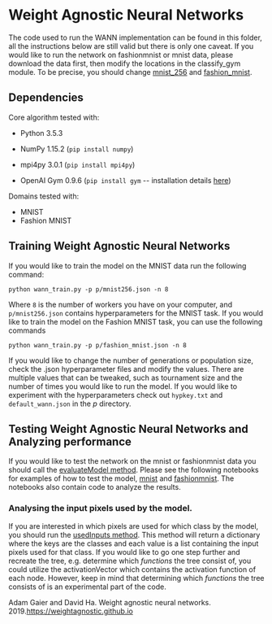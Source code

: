 # Weight Agnostic Neural Networks

The code used to run the WANN implementation can be found in this folder, all the instructions below are still valid but there is only one caveat. If you would like to run the network on fashionmnist or mnist data, please download the data first, then modify the locations in the classify_gym module. To be precise, you should change [mnist_256](https://github.com/Avuerro/NaturalComputing/blob/e16e4918d59195e9bba238b83d755a6751830d0c/Project/WANN/domain/classify_gym.py#L123) and [fashion_mnist](https://github.com/Avuerro/NaturalComputing/blob/e16e4918d59195e9bba238b83d755a6751830d0c/Project/WANN/domain/classify_gym.py#L135).

## Dependencies

Core algorithm tested with:

- Python 3.5.3

- NumPy 1.15.2 (`pip install numpy`)

- mpi4py 3.0.1 (`pip install mpi4py`)

- OpenAI Gym 0.9.6 (`pip install gym` -- installation details [here](https://github.com/openai/gym))


Domains tested with:

- MNIST
- Fashion MNIST

## Training Weight Agnostic Neural Networks
If you would like to train the model on the MNIST data run the following command:

```
python wann_train.py -p p/mnist256.json -n 8
```
Where `8` is the number of workers you have on your computer, and `p/mnist256.json` contains hyperparameters for the MNIST task. If you would like to train the model on the Fashion MNIST task, you can use the following commands

```
python wann_train.py -p p/fashion_mnist.json -n 8
```
If you would like to change the number of generations or population size, check the .json hyperparameter files and modify the values. There are multiple values that can be tweaked, such as tournament size and the number of times you would like to run the model. If you would like to experiment with the hyperparameters check out ```hypkey.txt``` and ```default_wann.json``` in the _p_ directory.


## Testing Weight Agnostic Neural Networks and Analyzing performance

If you would like to test the network on the mnist or fashionmnist data you should call the [evaluateModel method](https://github.com/Avuerro/NaturalComputing/blob/0d00725c1f744b04c823e383d7d8336bb8856109/Project/WANN/wann_src/task.py#L143). Please see the following notebooks for examples of how to test the model, [mnist](https://github.com/Avuerro/NaturalComputing/blob/main/Project/WANN/Mnist%20Performance%20Statistics.ipynb) and [fashionmnist](https://github.com/Avuerro/NaturalComputing/blob/main/Project/WANN/Fashion-Mnist%20Performance%20Statistics.ipynb). The notebooks also contain code to analyze the results. 

### Analysing the input pixels used by the model.

If you are interested in which pixels are used for which class by the model, you should run the [usedInputs method](https://github.com/Avuerro/NaturalComputing/blob/30cebfb059ec74fad595ca526b4133763729b541/Project/WANN/wann_src/task.py#L195). This method will return a dictionary where the keys are the classes and each value is a list containing the input pixels used for that class. If you would like to go one step further and recreate the tree, e.g. determine which _functions_ the tree consist of, you could utilize the activationVector which contains the activation function of each node. However, keep in mind that determining which _functions_ the tree consists of is an experimental part of the code.

Adam Gaier and David Ha.  Weight agnostic neural networks.  2019.https://weightagnostic.github.io

